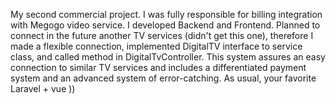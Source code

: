 My second commercial project. I was fully responsible for billing integration with Megogo video service. I developed Backend and Frontend. Planned to connect in the future another TV services (didn't get this one), therefore I made a flexible connection, implemented DigitalTV interface to service class, and called method in DigitalTvController. This system assures an easy connection to similar TV services and includes a differentiated payment system and an advanced system of error-catching. As usual, your favorite Laravel + vue ))
